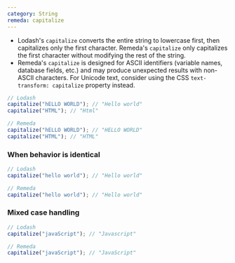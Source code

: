 ```yaml
---
category: String
remeda: capitalize
---
```


- Lodash's `capitalize` converts the entire string to lowercase first, then capitalizes only the first character. Remeda's `capitalize` only capitalizes the first character without modifying the rest of the string.
- Remeda's `capitalize` is designed for ASCII identifiers (variable names, database fields, etc.) and may produce unexpected results with non-ASCII characters. For Unicode text, consider using the CSS `text-transform: capitalize` property instead.

```ts
// Lodash
capitalize("hELLO WORLD"); // "Hello world"
capitalize("HTML"); // "Html"

// Remeda
capitalize("hELLO WORLD"); // "HELLO WORLD"
capitalize("HTML"); // "HTML"
```

### When behavior is identical

```ts
// Lodash
capitalize("hello world"); // "Hello world"

// Remeda
capitalize("hello world"); // "Hello world"
```

### Mixed case handling

```ts
// Lodash
capitalize("javaScript"); // "Javascript"

// Remeda
capitalize("javaScript"); // "JavaScript"
```
